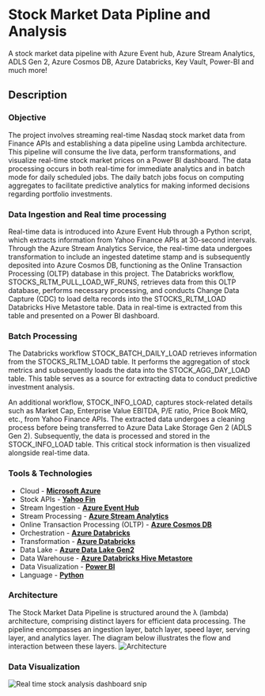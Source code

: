 # Stock Market Data Pipline and Analysis

A stock market data pipeline with Azure Event hub, Azure Stream Analytics, ADLS Gen 2, Azure Cosmos DB, Azure Databricks, Key Vault, Power-BI and much more!

## Description

### Objective

The project involves streaming real-time Nasdaq stock market data from Finance APIs and establishing a data pipeline using Lambda architecture. This pipeline will consume the live data, perform transformations, and visualize real-time stock market prices on a Power BI dashboard. The data processing occurs in both real-time for immediate analytics and in batch mode for daily scheduled jobs. The daily batch jobs focus on computing aggregates to facilitate predictive analytics for making informed decisions regarding portfolio investments.

### Data Ingestion and Real time processing

Real-time data is introduced into Azure Event Hub through a Python script, which extracts information from Yahoo Finance APIs at 30-second intervals. Through the Azure Stream Analytics Service, the real-time data undergoes transformation to include an ingested datetime stamp and is subsequently deposited into Azure Cosmos DB, functioning as the Online Transaction Processing (OLTP) database in this project. The Databricks workflow, STOCKS_RLTM_PULL_LOAD_WF_RUNS, retrieves data from this OLTP database, performs necessary processing, and conducts Change Data Capture (CDC) to load delta records into the STOCKS_RLTM_LOAD Databricks Hive Metastore table. Data in real-time is extracted from this table and presented on a Power BI dashboard.

### Batch Processing

The Databricks workflow STOCK_BATCH_DAILY_LOAD retrieves information from the STOCKS_RLTM_LOAD table. It performs the aggregation of stock metrics and subsequently loads the data into the STOCK_AGG_DAY_LOAD table. This table serves as a source for extracting data to conduct predictive investment analysis. 

An additional workflow, STOCK_INFO_LOAD, captures stock-related details such as Market Cap, Enterprise Value EBITDA, P/E ratio, Price Book MRQ, etc., from Yahoo Finance APIs. The extracted data undergoes a cleaning process before being transferred to Azure Data Lake Storage Gen 2 (ADLS Gen 2). Subsequently, the data is processed and stored in the STOCK_INFO_LOAD table. This critical stock information is then visualized alongside real-time data.

### Tools & Technologies

- Cloud - [**Microsoft Azure**](https://azure.microsoft.com/)
- Stock APIs - [**Yahoo Fin**](https://developer.yahoo.com/api/)
- Stream Ingestion - [**Azure Event Hub**](https://azure.microsoft.com/en-ca/products/event-hubs)
- Stream Processing - [**Azure Stream Analytics**](https://azure.microsoft.com/en-ca/products/stream-analytics)
- Online Transaction Processing (OLTP) - [**Azure Cosmos DB**](https://azure.microsoft.com/en-ca/products/cosmos-db)
- Orchestration - [**Azure Databricks**](https://azure.microsoft.com/en-ca/products/databricks)
- Transformation - [**Azure Databricks**](https://azure.microsoft.com/en-ca/products/databricks)
- Data Lake - [**Azure Data Lake Gen2**](https://azure.microsoft.com/en-ca/products/storage/data-lake-storage)
- Data Warehouse - [**Azure Databricks Hive Metastore**](https://docs.databricks.com/en/archive/external-metastores/external-hive-metastore.html)
- Data Visualization - [**Power BI**](https://www.microsoft.com/en-us/power-platform/products/power-bi)
- Language - [**Python**](https://www.python.org)

### Architecture

The Stock Market Data Pipeline is structured around the λ (lambda) architecture, comprising distinct layers for efficient data processing. The pipeline encompasses an ingestion layer, batch layer, speed layer, serving layer, and analytics layer. The diagram below illustrates the flow and interaction between these layers.
![Architecture](https://github.com/neelpdesai/Stock-Market-Data-Pipeline-and-Analysis/assets/137664550/08c76e58-5869-4e0a-a18c-09275dfd8a30)

### Data Visualization

![Real time stock analysis dashboard snip](https://github.com/neelpdesai/Stock-Market-Data-Pipeline-and-Analysis/assets/137664550/209a618f-273b-493c-b1b6-af45499c6d21)
